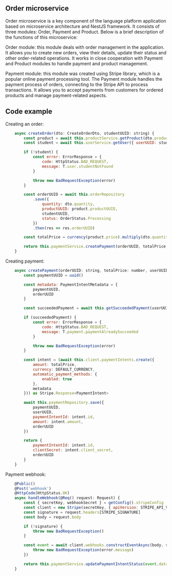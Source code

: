 ## Order microservice
Order microservice is a key component of the language platform application based on microservice architecture
and NestJS framework. It consists of three modules: Order, Payment and Product. Below is a brief description
of the functions of this microservice:

Order module: this module deals with order management in the application. It allows you to create new orders,
view their details, update their status and other order-related operations. It works in close cooperation with
Payment and Product modules to handle payment and product management.

Payment module: this module was created using Stripe library, which is a popular online payment processing tool.
The Payment module handles the payment process of orders, connecting to the Stripe API to process transactions.
It allows you to accept payments from customers for ordered products and manage payment-related aspects.


## Code example

Creating an order:

```javascript
    async createOrder(dto: CreateOrderDto, studentUUID: string) {
        const product = await this.productService.getProduct(dto.productUUID)
        const student = await this.userService.getUser({ userUUID: studentUUID, role: Role.Student })

        if (!student) {
            const error: ErrorResponse = {
                code: HttpStatus.BAD_REQUEST,
                message: T.user.studentNotFound
            }

            throw new BadRequestException(error)
        }

        const orderUUID = await this.orderRepository
            .save({
                quantity: dto.quantity,
                productUUID: product.productUUID,
                studentUUID,
                status: OrderStatus.Processing
            })
            .then(res => res.orderUUID)

        const totalPrice = currency(product.price).multiply(dto.quantity).value

        return this.paymentService.createPayment(orderUUID, totalPrice, studentUUID)
    }
```

Creating payment:

```javascript
    async createPayment(orderUUID: string, totalPrice: number, userUUID: string) {
        const paymentUUID = uuid()

        const metadata: PaymentIntentMetadata = {
            paymentUUID,
            orderUUID
        }

        const succeededPayment = await this.getSucceededPayment(userUUID, orderUUID)

        if (succeededPayment) {
            const error: ErrorResponse = {
                code: HttpStatus.BAD_REQUEST,
                message: T.payment.paymentAlreadySucceeded
            }

            throw new BadRequestException(error)
        }

        const intent = (await this.client.paymentIntents.create({
            amount: totalPrice,
            currency: DEFAULT_CURRENCY,
            automatic_payment_methods: {
                enabled: true
            },
            metadata
        })) as Stripe.Response<PaymentIntent>

        await this.paymentRepository.save({
            paymentUUID,
            userUUID,
            paymentIntentId: intent.id,
            amount: intent.amount,
            orderUUID
        })

        return {
            paymentIntentId: intent.id,
            clientSecret: intent.client_secret,
            orderUUID
        }
    }
```

Payment webhook:

```javascript
    @Public()
    @Post('webhook')
    @HttpCode(HttpStatus.OK)
    async handleWebhook(@Req() request: Request) {
        const { secretKey, webhookSecret } = getConfig().stripeConfig
        const client = new Stripe(secretKey, { apiVersion: STRIPE_API_VERSION })
        const signature = request.headers[STRIPE_SIGNATURE]
        const body = request.body

        if (!signature) {
            throw new BadRequestException()
        }

        const event = await client.webhooks.constructEventAsync(body, signature, webhookSecret).catch(error => {
            throw new BadRequestException(error.message)
        })

        return this.paymentService.updatePaymentIntentStatus(event.data.object as PaymentIntent)
    }
```
